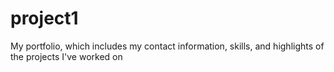 # project1
My portfolio, which includes my contact information, skills, and highlights of the projects I've worked on
